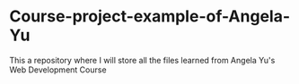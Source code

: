 # Course-project-example-of-Angela-Yu
This a repository where I will store all the files learned from Angela Yu's Web Development Course
